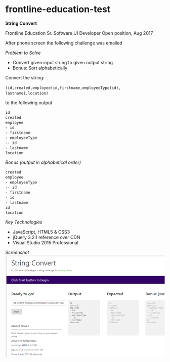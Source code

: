 # frontline-education-test

**String Convert**

Frontline Education
Sr. Software UI Developer
Open position, Aug 2017

After phone screen the following challenge was emailed

>>>
*Problem to Solve*

- Convert given input string to given output string
- Bonus: Sort alphabetically

Convert the string:

`(id,created,employee(id,firstname,employeeType(id), lastname),location)`

to the following output
```
id
created
employee
- id
- firstname
- employeeType
-- id
- lastname
location
```
*Bonus (output in alphabetical order)*
```
created
employee
- employeeType
-- id
- firstname
- id
- lastname
id
location
```
>>>

*Key Technologies*
- JavaScript, HTML5 &amp; CSS3
- jQuery 3.2.1 reference over CDN
- Visual Studio 2015 Professional


*Screenshot*
![People Search Application][appscreenshot]

[appscreenshot]: https://github.com/SushiGuy/frontline-education-test/blob/master/screenshot.png?raw=true "Web App Screenshot"

